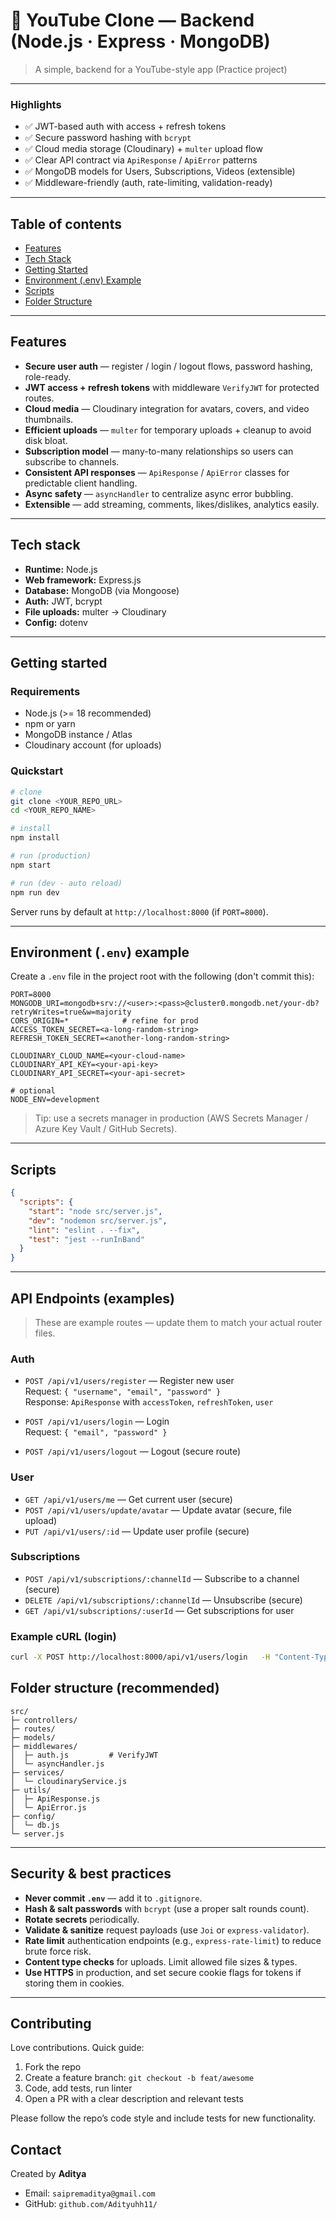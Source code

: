 # 🚀 YouTube Clone — Backend (Node.js · Express · MongoDB)

> A simple, backend for a YouTube-style app (Practice project)

---

### Highlights
- ✅ JWT-based auth with access + refresh tokens  
- ✅ Secure password hashing with `bcrypt`  
- ✅ Cloud media storage (Cloudinary) + `multer` upload flow  
- ✅ Clear API contract via `ApiResponse` / `ApiError` patterns  
- ✅ MongoDB models for Users, Subscriptions, Videos (extensible)  
- ✅ Middleware-friendly (auth, rate-limiting, validation-ready)

---

## Table of contents
- [Features](#features)  
- [Tech Stack](#tech-stack)  
- [Getting Started](#getting-started)  
- [Environment (.env) Example](#environment-env-example)  
- [Scripts](#scripts)  
- [Folder Structure](#folder-structure)  


---

## Features
- **Secure user auth** — register / login / logout flows, password hashing, role-ready.  
- **JWT access + refresh tokens** with middleware `VerifyJWT` for protected routes.  
- **Cloud media** — Cloudinary integration for avatars, covers, and video thumbnails.  
- **Efficient uploads** — `multer` for temporary uploads + cleanup to avoid disk bloat.  
- **Subscription model** — many-to-many relationships so users can subscribe to channels.  
- **Consistent API responses** — `ApiResponse` / `ApiError` classes for predictable client handling.  
- **Async safety** — `asyncHandler` to centralize async error bubbling.  
- **Extensible** — add streaming, comments, likes/dislikes, analytics easily.

---

## Tech stack
- **Runtime:** Node.js  
- **Web framework:** Express.js  
- **Database:** MongoDB (via Mongoose)  
- **Auth:** JWT, bcrypt  
- **File uploads:** multer → Cloudinary  
- **Config:** dotenv  

---

## Getting started

### Requirements
- Node.js (>= 18 recommended)  
- npm or yarn  
- MongoDB instance / Atlas  
- Cloudinary account (for uploads)

### Quickstart
```bash
# clone
git clone <YOUR_REPO_URL>
cd <YOUR_REPO_NAME>

# install
npm install

# run (production)
npm start

# run (dev - auto reload)
npm run dev
```

Server runs by default at `http://localhost:8000` (if `PORT=8000`).

---

## Environment (`.env`) example
Create a `.env` file in the project root with the following (don't commit this):

```env
PORT=8000
MONGODB_URI=mongodb+srv://<user>:<pass>@cluster0.mongodb.net/your-db?retryWrites=true&w=majority
CORS_ORIGIN=*            # refine for prod
ACCESS_TOKEN_SECRET=<a-long-random-string>
REFRESH_TOKEN_SECRET=<another-long-random-string>

CLOUDINARY_CLOUD_NAME=<your-cloud-name>
CLOUDINARY_API_KEY=<your-api-key>
CLOUDINARY_API_SECRET=<your-api-secret>

# optional
NODE_ENV=development
```

> Tip: use a secrets manager in production (AWS Secrets Manager / Azure Key Vault / GitHub Secrets).

---

## Scripts
```json
{
  "scripts": {
    "start": "node src/server.js",
    "dev": "nodemon src/server.js",
    "lint": "eslint . --fix",
    "test": "jest --runInBand"
  }
}
```

---

## API Endpoints (examples)
> These are example routes — update them to match your actual router files.

### Auth
- `POST /api/v1/users/register` — Register new user  
  Request: `{ "username", "email", "password" }`  
  Response: `ApiResponse` with `accessToken`, `refreshToken`, `user`

- `POST /api/v1/users/login` — Login  
  Request: `{ "email", "password" }`

- `POST /api/v1/users/logout` — Logout (secure route)

### User
- `GET /api/v1/users/me` — Get current user (secure)
- `POST /api/v1/users/update/avatar` — Update avatar (secure, file upload)
- `PUT /api/v1/users/:id` — Update user profile (secure)

### Subscriptions
- `POST /api/v1/subscriptions/:channelId` — Subscribe to a channel (secure)
- `DELETE /api/v1/subscriptions/:channelId` — Unsubscribe (secure)
- `GET /api/v1/subscriptions/:userId` — Get subscriptions for user

### Example cURL (login)
```bash
curl -X POST http://localhost:8000/api/v1/users/login   -H "Content-Type: application/json"   -d '{"email":"you@example.com","password":"password123"}'
```


## Folder structure (recommended)
```
src/
├─ controllers/
├─ routes/
├─ models/
├─ middlewares/
│  ├─ auth.js         # VerifyJWT
│  └─ asyncHandler.js
├─ services/
│  └─ cloudinaryService.js
├─ utils/
│  ├─ ApiResponse.js
│  └─ ApiError.js
├─ config/
│  └─ db.js
└─ server.js
```

---

## Security & best practices
- **Never commit `.env`** — add it to `.gitignore`.  
- **Hash & salt passwords** with `bcrypt` (use a proper salt rounds count).  
- **Rotate secrets** periodically.  
- **Validate & sanitize** request payloads (use `Joi` or `express-validator`).  
- **Rate limit** authentication endpoints (e.g., `express-rate-limit`) to reduce brute force risk.  
- **Content type checks** for uploads. Limit allowed file sizes & types.  
- **Use HTTPS** in production, and set secure cookie flags for tokens if storing them in cookies.

---

## Contributing
Love contributions. Quick guide:
1. Fork the repo
2. Create a feature branch: `git checkout -b feat/awesome`
3. Code, add tests, run linter
4. Open a PR with a clear description and relevant tests

Please follow the repo’s code style and include tests for new functionality.


## Contact
Created by **Aditya**

- Email: `saipremaditya@gmail.com`  
- GitHub: `github.com/Adityuhh11/`

